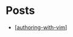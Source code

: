 # Posts

- [[authoring-with-vim]]

[//begin]: # "Autogenerated link references for markdown compatibility"
[authoring-with-vim]: authoring-with-vim.md "Authoring with Vim"
[//end]: # "Autogenerated link references"